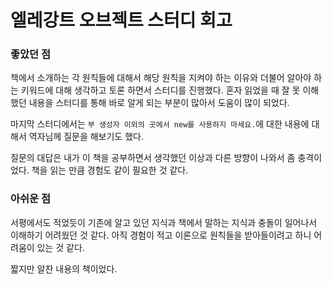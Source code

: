 # 엘레강트 오브젝트 스터디 회고

 ### 좋았던 점 
 책에서 소개하는 각 원칙들에 대해서 해당 원칙을 지켜야 하는 이유와 더불어 알아야 하는 키워드에 대해 생각하고 토론 하면서 스터디를 진행했다. 혼자 읽었을 때 잘 못 이해했던 내용을 스터디를 통해 바로 알게 되는 부분이 많아서 도움이 많이 되었다.

 마지막 스터디에서는 `부 생성자 이외의 곳에서 new를 사용하지 마세요.`에 대한 내용에 대해서 역자님께 질문을 해보기도 했다. 

 질문의 대답은 내가 이 책을 공부하면서 생각했던 이상과 다른 방향이 나와서 좀 충격이었다. 책을 읽는 만큼 경험도 같이 필요한 것 같다.

### 아쉬운 점 
서평에서도 적었듯이 기존에 알고 있던 지식과 책에서 말하는 지식과 충돌이 일어나서 이해하기 어려웠던 것 같다. 아직 경험이 적고 이론으로 원칙들을 받아들이려고 하니 어려움이 있는 것 같다. 

짧지만 알찬 내용의 책이었다. 




